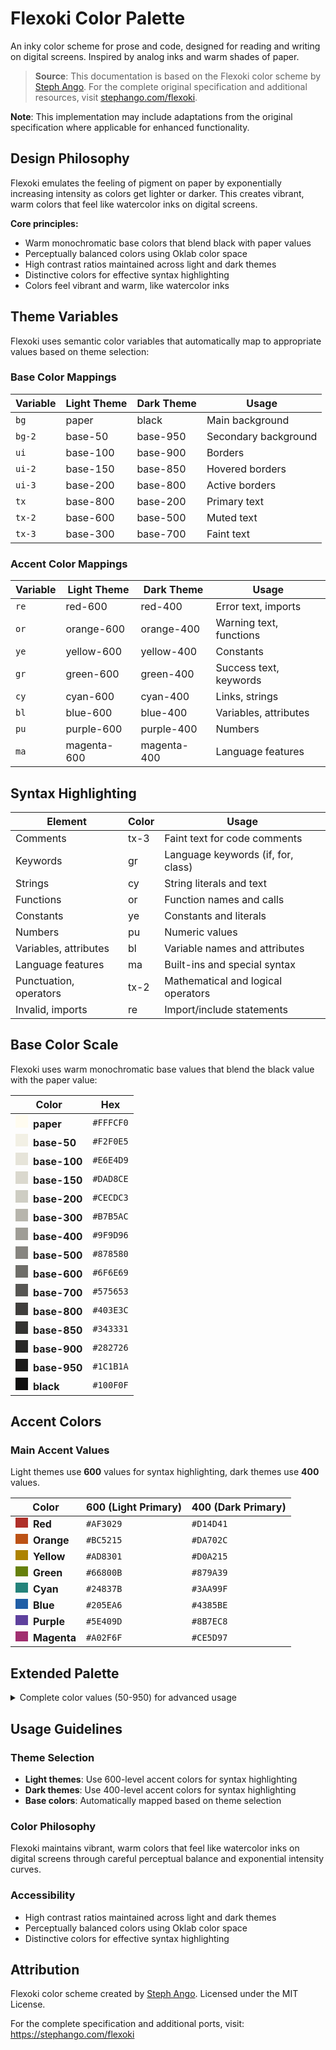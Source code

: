 # Flexoki Color Palette

An inky color scheme for prose and code, designed for reading and writing on digital screens. Inspired by analog inks and warm shades of paper.

> **Source**: This documentation is based on the Flexoki color scheme by [Steph Ango](https://stephango.com/flexoki).
> For the complete original specification and additional resources, visit [stephango.com/flexoki](https://stephango.com/flexoki).

**Note**: This implementation may include adaptations from the original specification where applicable for enhanced functionality.

## Design Philosophy

Flexoki emulates the feeling of pigment on paper by exponentially increasing intensity as colors get lighter or darker. This creates vibrant, warm colors that feel like watercolor inks on digital screens.

**Core principles:**

- Warm monochromatic base colors that blend black with paper values
- Perceptually balanced colors using Oklab color space
- High contrast ratios maintained across light and dark themes
- Distinctive colors for effective syntax highlighting
- Colors feel vibrant and warm, like watercolor inks

## Theme Variables

Flexoki uses semantic color variables that automatically map to appropriate values based on theme selection:

### Base Color Mappings

| Variable | Light Theme | Dark Theme | Usage                |
| -------- | ----------- | ---------- | -------------------- |
| `bg`     | paper       | black      | Main background      |
| `bg-2`   | base-50     | base-950   | Secondary background |
| `ui`     | base-100    | base-900   | Borders              |
| `ui-2`   | base-150    | base-850   | Hovered borders      |
| `ui-3`   | base-200    | base-800   | Active borders       |
| `tx`     | base-800    | base-200   | Primary text         |
| `tx-2`   | base-600    | base-500   | Muted text           |
| `tx-3`   | base-300    | base-700   | Faint text           |

### Accent Color Mappings

| Variable | Light Theme | Dark Theme  | Usage                   |
| -------- | ----------- | ----------- | ----------------------- |
| `re`     | red-600     | red-400     | Error text, imports     |
| `or`     | orange-600  | orange-400  | Warning text, functions |
| `ye`     | yellow-600  | yellow-400  | Constants               |
| `gr`     | green-600   | green-400   | Success text, keywords  |
| `cy`     | cyan-600    | cyan-400    | Links, strings          |
| `bl`     | blue-600    | blue-400    | Variables, attributes   |
| `pu`     | purple-600  | purple-400  | Numbers                 |
| `ma`     | magenta-600 | magenta-400 | Language features       |

## Syntax Highlighting

| Element                | Color | Usage                              |
| ---------------------- | ----- | ---------------------------------- |
| Comments               | tx-3  | Faint text for code comments       |
| Keywords               | gr    | Language keywords (if, for, class) |
| Strings                | cy    | String literals and text           |
| Functions              | or    | Function names and calls           |
| Constants              | ye    | Constants and literals             |
| Numbers                | pu    | Numeric values                     |
| Variables, attributes  | bl    | Variable names and attributes      |
| Language features      | ma    | Built-ins and special syntax       |
| Punctuation, operators | tx-2  | Mathematical and logical operators |
| Invalid, imports       | re    | Import/include statements          |

## Base Color Scale

Flexoki uses warm monochromatic base values that blend the black value with the paper value:

| Color                                                                                                                     | Hex       |
| ------------------------------------------------------------------------------------------------------------------------- | --------- |
| <div style="background: #FFFCF0; width: 20px; height: 20px; display: inline-block; margin-right: 8px;"></div>**paper**    | `#FFFCF0` |
| <div style="background: #F2F0E5; width: 20px; height: 20px; display: inline-block; margin-right: 8px;"></div>**base-50**  | `#F2F0E5` |
| <div style="background: #E6E4D9; width: 20px; height: 20px; display: inline-block; margin-right: 8px;"></div>**base-100** | `#E6E4D9` |
| <div style="background: #DAD8CE; width: 20px; height: 20px; display: inline-block; margin-right: 8px;"></div>**base-150** | `#DAD8CE` |
| <div style="background: #CECDC3; width: 20px; height: 20px; display: inline-block; margin-right: 8px;"></div>**base-200** | `#CECDC3` |
| <div style="background: #B7B5AC; width: 20px; height: 20px; display: inline-block; margin-right: 8px;"></div>**base-300** | `#B7B5AC` |
| <div style="background: #9F9D96; width: 20px; height: 20px; display: inline-block; margin-right: 8px;"></div>**base-400** | `#9F9D96` |
| <div style="background: #878580; width: 20px; height: 20px; display: inline-block; margin-right: 8px;"></div>**base-500** | `#878580` |
| <div style="background: #6F6E69; width: 20px; height: 20px; display: inline-block; margin-right: 8px;"></div>**base-600** | `#6F6E69` |
| <div style="background: #575653; width: 20px; height: 20px; display: inline-block; margin-right: 8px;"></div>**base-700** | `#575653` |
| <div style="background: #403E3C; width: 20px; height: 20px; display: inline-block; margin-right: 8px;"></div>**base-800** | `#403E3C` |
| <div style="background: #343331; width: 20px; height: 20px; display: inline-block; margin-right: 8px;"></div>**base-850** | `#343331` |
| <div style="background: #282726; width: 20px; height: 20px; display: inline-block; margin-right: 8px;"></div>**base-900** | `#282726` |
| <div style="background: #1C1B1A; width: 20px; height: 20px; display: inline-block; margin-right: 8px;"></div>**base-950** | `#1C1B1A` |
| <div style="background: #100F0F; width: 20px; height: 20px; display: inline-block; margin-right: 8px;"></div>**black**    | `#100F0F` |

## Accent Colors

### Main Accent Values

Light themes use **600** values for syntax highlighting, dark themes use **400** values.

| Color                                                                                                                    | 600 (Light Primary) | 400 (Dark Primary) |
| ------------------------------------------------------------------------------------------------------------------------ | ------------------- | ------------------ |
| <div style="background: #AF3029; width: 20px; height: 16px; display: inline-block; margin-right: 8px;"></div>**Red**     | `#AF3029`           | `#D14D41`          |
| <div style="background: #BC5215; width: 20px; height: 16px; display: inline-block; margin-right: 8px;"></div>**Orange**  | `#BC5215`           | `#DA702C`          |
| <div style="background: #AD8301; width: 20px; height: 16px; display: inline-block; margin-right: 8px;"></div>**Yellow**  | `#AD8301`           | `#D0A215`          |
| <div style="background: #66800B; width: 20px; height: 16px; display: inline-block; margin-right: 8px;"></div>**Green**   | `#66800B`           | `#879A39`          |
| <div style="background: #24837B; width: 20px; height: 16px; display: inline-block; margin-right: 8px;"></div>**Cyan**    | `#24837B`           | `#3AA99F`          |
| <div style="background: #205EA6; width: 20px; height: 16px; display: inline-block; margin-right: 8px;"></div>**Blue**    | `#205EA6`           | `#4385BE`          |
| <div style="background: #5E409D; width: 20px; height: 16px; display: inline-block; margin-right: 8px;"></div>**Purple**  | `#5E409D`           | `#8B7EC8`          |
| <div style="background: #A02F6F; width: 20px; height: 16px; display: inline-block; margin-right: 8px;"></div>**Magenta** | `#A02F6F`           | `#CE5D97`          |

## Extended Palette

<details>
<summary>Complete color values (50-950) for advanced usage</summary>

The complete palette includes values from **50** to **950** for each accent color. Flexoki emulates pigment on paper by exponentially increasing intensity as colors get lighter or darker.

### Red

| Color                                                                                                                    | Hex       |
| ------------------------------------------------------------------------------------------------------------------------ | --------- |
| <div style="background: #FFE1D5; width: 20px; height: 20px; display: inline-block; margin-right: 8px;"></div>**red-50**  | `#FFE1D5` |
| <div style="background: #FFCABB; width: 20px; height: 20px; display: inline-block; margin-right: 8px;"></div>**red-100** | `#FFCABB` |
| <div style="background: #FDB2A2; width: 20px; height: 20px; display: inline-block; margin-right: 8px;"></div>**red-150** | `#FDB2A2` |
| <div style="background: #F89A8A; width: 20px; height: 20px; display: inline-block; margin-right: 8px;"></div>**red-200** | `#F89A8A` |
| <div style="background: #E8705F; width: 20px; height: 20px; display: inline-block; margin-right: 8px;"></div>**red-300** | `#E8705F` |
| <div style="background: #D14D41; width: 20px; height: 20px; display: inline-block; margin-right: 8px;"></div>**red-400** | `#D14D41` |
| <div style="background: #C03E35; width: 20px; height: 20px; display: inline-block; margin-right: 8px;"></div>**red-500** | `#C03E35` |
| <div style="background: #AF3029; width: 20px; height: 20px; display: inline-block; margin-right: 8px;"></div>**red-600** | `#AF3029` |
| <div style="background: #942822; width: 20px; height: 20px; display: inline-block; margin-right: 8px;"></div>**red-700** | `#942822` |
| <div style="background: #6C201C; width: 20px; height: 20px; display: inline-block; margin-right: 8px;"></div>**red-800** | `#6C201C` |
| <div style="background: #551B18; width: 20px; height: 20px; display: inline-block; margin-right: 8px;"></div>**red-850** | `#551B18` |
| <div style="background: #3E1715; width: 20px; height: 20px; display: inline-block; margin-right: 8px;"></div>**red-900** | `#3E1715` |
| <div style="background: #261312; width: 20px; height: 20px; display: inline-block; margin-right: 8px;"></div>**red-950** | `#261312` |

### Orange

| Color                                                                                                                       | Hex       |
| --------------------------------------------------------------------------------------------------------------------------- | --------- |
| <div style="background: #FFE7CE; width: 20px; height: 20px; display: inline-block; margin-right: 8px;"></div>**orange-50**  | `#FFE7CE` |
| <div style="background: #FED3AF; width: 20px; height: 20px; display: inline-block; margin-right: 8px;"></div>**orange-100** | `#FED3AF` |
| <div style="background: #FCC192; width: 20px; height: 20px; display: inline-block; margin-right: 8px;"></div>**orange-150** | `#FCC192` |
| <div style="background: #F9AE77; width: 20px; height: 20px; display: inline-block; margin-right: 8px;"></div>**orange-200** | `#F9AE77` |
| <div style="background: #EC8B49; width: 20px; height: 20px; display: inline-block; margin-right: 8px;"></div>**orange-300** | `#EC8B49` |
| <div style="background: #DA702C; width: 20px; height: 20px; display: inline-block; margin-right: 8px;"></div>**orange-400** | `#DA702C` |
| <div style="background: #CB6120; width: 20px; height: 20px; display: inline-block; margin-right: 8px;"></div>**orange-500** | `#CB6120` |
| <div style="background: #BC5215; width: 20px; height: 20px; display: inline-block; margin-right: 8px;"></div>**orange-600** | `#BC5215` |
| <div style="background: #9D4310; width: 20px; height: 20px; display: inline-block; margin-right: 8px;"></div>**orange-700** | `#9D4310` |
| <div style="background: #71320D; width: 20px; height: 20px; display: inline-block; margin-right: 8px;"></div>**orange-800** | `#71320D` |
| <div style="background: #59290D; width: 20px; height: 20px; display: inline-block; margin-right: 8px;"></div>**orange-850** | `#59290D` |
| <div style="background: #40200D; width: 20px; height: 20px; display: inline-block; margin-right: 8px;"></div>**orange-900** | `#40200D` |
| <div style="background: #27180E; width: 20px; height: 20px; display: inline-block; margin-right: 8px;"></div>**orange-950** | `#27180E` |

### Yellow

| Color                                                                                                                       | Hex       |
| --------------------------------------------------------------------------------------------------------------------------- | --------- |
| <div style="background: #FAEEC6; width: 20px; height: 20px; display: inline-block; margin-right: 8px;"></div>**yellow-50**  | `#FAEEC6` |
| <div style="background: #F6E2A0; width: 20px; height: 20px; display: inline-block; margin-right: 8px;"></div>**yellow-100** | `#F6E2A0` |
| <div style="background: #F1D67E; width: 20px; height: 20px; display: inline-block; margin-right: 8px;"></div>**yellow-150** | `#F1D67E` |
| <div style="background: #ECCB60; width: 20px; height: 20px; display: inline-block; margin-right: 8px;"></div>**yellow-200** | `#ECCB60` |
| <div style="background: #DFB431; width: 20px; height: 20px; display: inline-block; margin-right: 8px;"></div>**yellow-300** | `#DFB431` |
| <div style="background: #D0A215; width: 20px; height: 20px; display: inline-block; margin-right: 8px;"></div>**yellow-400** | `#D0A215` |
| <div style="background: #BE9207; width: 20px; height: 20px; display: inline-block; margin-right: 8px;"></div>**yellow-500** | `#BE9207` |
| <div style="background: #AD8301; width: 20px; height: 20px; display: inline-block; margin-right: 8px;"></div>**yellow-600** | `#AD8301` |
| <div style="background: #8E6B01; width: 20px; height: 20px; display: inline-block; margin-right: 8px;"></div>**yellow-700** | `#8E6B01` |
| <div style="background: #664D01; width: 20px; height: 20px; display: inline-block; margin-right: 8px;"></div>**yellow-800** | `#664D01` |
| <div style="background: #503D02; width: 20px; height: 20px; display: inline-block; margin-right: 8px;"></div>**yellow-850** | `#503D02` |
| <div style="background: #3A2D04; width: 20px; height: 20px; display: inline-block; margin-right: 8px;"></div>**yellow-900** | `#3A2D04` |
| <div style="background: #241E08; width: 20px; height: 20px; display: inline-block; margin-right: 8px;"></div>**yellow-950** | `#241E08` |

### Green

| Color                                                                                                                      | Hex       |
| -------------------------------------------------------------------------------------------------------------------------- | --------- |
| <div style="background: #EDEECF; width: 20px; height: 20px; display: inline-block; margin-right: 8px;"></div>**green-50**  | `#EDEECF` |
| <div style="background: #DDE2B2; width: 20px; height: 20px; display: inline-block; margin-right: 8px;"></div>**green-100** | `#DDE2B2` |
| <div style="background: #CDD597; width: 20px; height: 20px; display: inline-block; margin-right: 8px;"></div>**green-150** | `#CDD597` |
| <div style="background: #BEC97E; width: 20px; height: 20px; display: inline-block; margin-right: 8px;"></div>**green-200** | `#BEC97E` |
| <div style="background: #A0AF54; width: 20px; height: 20px; display: inline-block; margin-right: 8px;"></div>**green-300** | `#A0AF54` |
| <div style="background: #879A39; width: 20px; height: 20px; display: inline-block; margin-right: 8px;"></div>**green-400** | `#879A39` |
| <div style="background: #768D21; width: 20px; height: 20px; display: inline-block; margin-right: 8px;"></div>**green-500** | `#768D21` |
| <div style="background: #66800B; width: 20px; height: 20px; display: inline-block; margin-right: 8px;"></div>**green-600** | `#66800B` |
| <div style="background: #536907; width: 20px; height: 20px; display: inline-block; margin-right: 8px;"></div>**green-700** | `#536907` |
| <div style="background: #3D4C07; width: 20px; height: 20px; display: inline-block; margin-right: 8px;"></div>**green-800** | `#3D4C07` |
| <div style="background: #313D07; width: 20px; height: 20px; display: inline-block; margin-right: 8px;"></div>**green-850** | `#313D07` |
| <div style="background: #252D09; width: 20px; height: 20px; display: inline-block; margin-right: 8px;"></div>**green-900** | `#252D09` |
| <div style="background: #1A1E0C; width: 20px; height: 20px; display: inline-block; margin-right: 8px;"></div>**green-950** | `#1A1E0C` |

### Cyan

| Color                                                                                                                     | Hex       |
| ------------------------------------------------------------------------------------------------------------------------- | --------- |
| <div style="background: #DDF1E4; width: 20px; height: 20px; display: inline-block; margin-right: 8px;"></div>**cyan-50**  | `#DDF1E4` |
| <div style="background: #BFE8D9; width: 20px; height: 20px; display: inline-block; margin-right: 8px;"></div>**cyan-100** | `#BFE8D9` |
| <div style="background: #A2DECE; width: 20px; height: 20px; display: inline-block; margin-right: 8px;"></div>**cyan-150** | `#A2DECE` |
| <div style="background: #87D3C3; width: 20px; height: 20px; display: inline-block; margin-right: 8px;"></div>**cyan-200** | `#87D3C3` |
| <div style="background: #5ABDAC; width: 20px; height: 20px; display: inline-block; margin-right: 8px;"></div>**cyan-300** | `#5ABDAC` |
| <div style="background: #3AA99F; width: 20px; height: 20px; display: inline-block; margin-right: 8px;"></div>**cyan-400** | `#3AA99F` |
| <div style="background: #2F968D; width: 20px; height: 20px; display: inline-block; margin-right: 8px;"></div>**cyan-500** | `#2F968D` |
| <div style="background: #24837B; width: 20px; height: 20px; display: inline-block; margin-right: 8px;"></div>**cyan-600** | `#24837B` |
| <div style="background: #1C6C66; width: 20px; height: 20px; display: inline-block; margin-right: 8px;"></div>**cyan-700** | `#1C6C66` |
| <div style="background: #164F4A; width: 20px; height: 20px; display: inline-block; margin-right: 8px;"></div>**cyan-800** | `#164F4A` |
| <div style="background: #143F3C; width: 20px; height: 20px; display: inline-block; margin-right: 8px;"></div>**cyan-850** | `#143F3C` |
| <div style="background: #122F2C; width: 20px; height: 20px; display: inline-block; margin-right: 8px;"></div>**cyan-900** | `#122F2C` |
| <div style="background: #101F1D; width: 20px; height: 20px; display: inline-block; margin-right: 8px;"></div>**cyan-950** | `#101F1D` |

### Blue

| Color                                                                                                                     | Hex       |
| ------------------------------------------------------------------------------------------------------------------------- | --------- |
| <div style="background: #E1ECEB; width: 20px; height: 20px; display: inline-block; margin-right: 8px;"></div>**blue-50**  | `#E1ECEB` |
| <div style="background: #C6DDE8; width: 20px; height: 20px; display: inline-block; margin-right: 8px;"></div>**blue-100** | `#C6DDE8` |
| <div style="background: #ABCFE2; width: 20px; height: 20px; display: inline-block; margin-right: 8px;"></div>**blue-150** | `#ABCFE2` |
| <div style="background: #92BFDB; width: 20px; height: 20px; display: inline-block; margin-right: 8px;"></div>**blue-200** | `#92BFDB` |
| <div style="background: #66A0C8; width: 20px; height: 20px; display: inline-block; margin-right: 8px;"></div>**blue-300** | `#66A0C8` |
| <div style="background: #4385BE; width: 20px; height: 20px; display: inline-block; margin-right: 8px;"></div>**blue-400** | `#4385BE` |
| <div style="background: #3171B2; width: 20px; height: 20px; display: inline-block; margin-right: 8px;"></div>**blue-500** | `#3171B2` |
| <div style="background: #205EA6; width: 20px; height: 20px; display: inline-block; margin-right: 8px;"></div>**blue-600** | `#205EA6` |
| <div style="background: #1A4F8C; width: 20px; height: 20px; display: inline-block; margin-right: 8px;"></div>**blue-700** | `#1A4F8C` |
| <div style="background: #163B66; width: 20px; height: 20px; display: inline-block; margin-right: 8px;"></div>**blue-800** | `#163B66` |
| <div style="background: #133051; width: 20px; height: 20px; display: inline-block; margin-right: 8px;"></div>**blue-850** | `#133051` |
| <div style="background: #12253B; width: 20px; height: 20px; display: inline-block; margin-right: 8px;"></div>**blue-900** | `#12253B` |
| <div style="background: #101A24; width: 20px; height: 20px; display: inline-block; margin-right: 8px;"></div>**blue-950** | `#101A24` |

### Purple

| Color                                                                                                                       | Hex       |
| --------------------------------------------------------------------------------------------------------------------------- | --------- |
| <div style="background: #F0EAEC; width: 20px; height: 20px; display: inline-block; margin-right: 8px;"></div>**purple-50**  | `#F0EAEC` |
| <div style="background: #E2D9E9; width: 20px; height: 20px; display: inline-block; margin-right: 8px;"></div>**purple-100** | `#E2D9E9` |
| <div style="background: #D3CAE6; width: 20px; height: 20px; display: inline-block; margin-right: 8px;"></div>**purple-150** | `#D3CAE6` |
| <div style="background: #C4B9E0; width: 20px; height: 20px; display: inline-block; margin-right: 8px;"></div>**purple-200** | `#C4B9E0` |
| <div style="background: #A699D0; width: 20px; height: 20px; display: inline-block; margin-right: 8px;"></div>**purple-300** | `#A699D0` |
| <div style="background: #8B7EC8; width: 20px; height: 20px; display: inline-block; margin-right: 8px;"></div>**purple-400** | `#8B7EC8` |
| <div style="background: #735EB5; width: 20px; height: 20px; display: inline-block; margin-right: 8px;"></div>**purple-500** | `#735EB5` |
| <div style="background: #5E409D; width: 20px; height: 20px; display: inline-block; margin-right: 8px;"></div>**purple-600** | `#5E409D` |
| <div style="background: #4F3685; width: 20px; height: 20px; display: inline-block; margin-right: 8px;"></div>**purple-700** | `#4F3685` |
| <div style="background: #3C2A62; width: 20px; height: 20px; display: inline-block; margin-right: 8px;"></div>**purple-800** | `#3C2A62` |
| <div style="background: #31234E; width: 20px; height: 20px; display: inline-block; margin-right: 8px;"></div>**purple-850** | `#31234E` |
| <div style="background: #261C39; width: 20px; height: 20px; display: inline-block; margin-right: 8px;"></div>**purple-900** | `#261C39` |
| <div style="background: #1A1623; width: 20px; height: 20px; display: inline-block; margin-right: 8px;"></div>**purple-950** | `#1A1623` |

### Magenta

| Color                                                                                                                        | Hex       |
| ---------------------------------------------------------------------------------------------------------------------------- | --------- |
| <div style="background: #FEE4E5; width: 20px; height: 20px; display: inline-block; margin-right: 8px;"></div>**magenta-50**  | `#FEE4E5` |
| <div style="background: #FCCFDA; width: 20px; height: 20px; display: inline-block; margin-right: 8px;"></div>**magenta-100** | `#FCCFDA` |
| <div style="background: #F9B9CF; width: 20px; height: 20px; display: inline-block; margin-right: 8px;"></div>**magenta-150** | `#F9B9CF` |
| <div style="background: #F4A4C2; width: 20px; height: 20px; display: inline-block; margin-right: 8px;"></div>**magenta-200** | `#F4A4C2` |
| <div style="background: #E47DA8; width: 20px; height: 20px; display: inline-block; margin-right: 8px;"></div>**magenta-300** | `#E47DA8` |
| <div style="background: #CE5D97; width: 20px; height: 20px; display: inline-block; margin-right: 8px;"></div>**magenta-400** | `#CE5D97` |
| <div style="background: #B74583; width: 20px; height: 20px; display: inline-block; margin-right: 8px;"></div>**magenta-500** | `#B74583` |
| <div style="background: #A02F6F; width: 20px; height: 20px; display: inline-block; margin-right: 8px;"></div>**magenta-600** | `#A02F6F` |
| <div style="background: #87285E; width: 20px; height: 20px; display: inline-block; margin-right: 8px;"></div>**magenta-700** | `#87285E` |
| <div style="background: #641F46; width: 20px; height: 20px; display: inline-block; margin-right: 8px;"></div>**magenta-800** | `#641F46` |
| <div style="background: #4F1B39; width: 20px; height: 20px; display: inline-block; margin-right: 8px;"></div>**magenta-850** | `#4F1B39` |
| <div style="background: #39172B; width: 20px; height: 20px; display: inline-block; margin-right: 8px;"></div>**magenta-900** | `#39172B` |
| <div style="background: #24131D; width: 20px; height: 20px; display: inline-block; margin-right: 8px;"></div>**magenta-950** | `#24131D` |

</details>

## Usage Guidelines

### Theme Selection

- **Light themes**: Use 600-level accent colors for syntax highlighting
- **Dark themes**: Use 400-level accent colors for syntax highlighting
- **Base colors**: Automatically mapped based on theme selection

### Color Philosophy

Flexoki maintains vibrant, warm colors that feel like watercolor inks on digital screens through careful perceptual balance and exponential intensity curves.

### Accessibility

- High contrast ratios maintained across light and dark themes
- Perceptually balanced colors using Oklab color space
- Distinctive colors for effective syntax highlighting

## Attribution

Flexoki color scheme created by [Steph Ango](https://stephango.com/flexoki).
Licensed under the MIT License.

For the complete specification and additional ports, visit: <https://stephango.com/flexoki>
